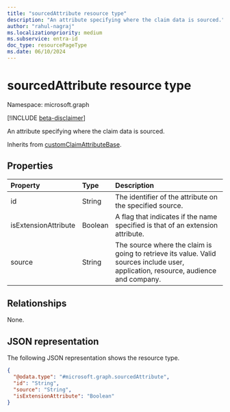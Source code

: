 ```yaml
---
title: "sourcedAttribute resource type"
description: "An attribute specifying where the claim data is sourced."
author: "rahul-nagraj"
ms.localizationpriority: medium
ms.subservice: entra-id
doc_type: resourcePageType
ms.date: 06/10/2024
---
```


# sourcedAttribute resource type

Namespace: microsoft.graph

[!INCLUDE [beta-disclaimer](../../includes/beta-disclaimer.md)]

An attribute specifying where the claim data is sourced.

Inherits from [customClaimAttributeBase](../resources/customclaimattributebase.md).

## Properties
|Property|Type|Description|
|:---|:---|:---|
|id|String|The identifier of the attribute on the specified source.|
|isExtensionAttribute|Boolean|A flag that indicates if the name specified is that of an extension attribute.|
|source|String|The source where the claim is going to retrieve its value. Valid sources include user, application, resource, audience and company.|

## Relationships
None.

## JSON representation
The following JSON representation shows the resource type.
<!-- {
  "blockType": "resource",
  "@odata.type": "microsoft.graph.sourcedAttribute"
}
-->
``` json
{
  "@odata.type": "#microsoft.graph.sourcedAttribute",
  "id": "String",
  "source": "String",
  "isExtensionAttribute": "Boolean"
}
```

